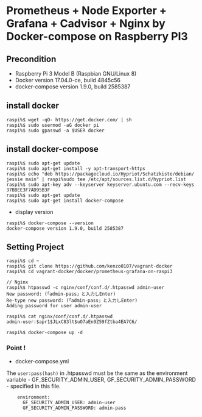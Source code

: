 # Prometheus + Node Exporter + Grafana + Cadvisor + Nginx by Docker-compose on Raspberry PI3

## Precondition

- Raspberry Pi 3 Model B (Raspbian GNU/Linux 8)
- Docker version 17.04.0-ce, build 4845c56
- docker-compose version 1.9.0, build 2585387

## install docker

```
raspi%$ wget -qO- https://get.docker.com/ | sh
raspi%$ sudo usermod -aG docker pi
raspi%$ sudo gpasswd -a $USER docker
```

## install docker-compose

```
raspi%$ sudo apt-get update
raspi%$ sudo apt-get install -y apt-transport-https
raspi%$ echo "deb https://packagecloud.io/Hypriot/Schatzkiste/debian/ jessie main" | raspi%sudo tee /etc/apt/sources.list.d/hypriot.list
raspi%$ sudo apt-key adv --keyserver keyserver.ubuntu.com --recv-keys 37BBEE3F7AD95B3F
raspi%$ sudo apt-get update
raspi%$ sudo apt-get install docker-compose
```

- display version

```
raspi%$ docker-compose --version
docker-compose version 1.9.0, build 2585387
```

## Setting Project

```
raspi%$ cd ~
raspi%$ git clone https://github.com/kenzo0107/vagrant-docker
raspi%$ cd vagrant-docker/docker/prometheus-grafana-on-raspi3

// Nginx
raspi%$ htpasswd -c nginx/conf/conf.d/.htpasswd admin-user
New password: (「admin-pass」と入力しEnter)
Re-type new password: (「admin-pass」と入力しEnter)
Adding password for user admin-user

raspi%$ cat nginx/conf/conf.d/.htpasswd
admin-user:$apr1$JLxC83lt$uO7aEn9Z59fZtba4EA7C6/

raspi%$ docker-compose up -d
```

### Point !

- docker-compose.yml  

The `user:pass(hash)` in .htpasswd must be the same as the environment variable - GF_SECURITY_ADMIN_USER, GF_SECURITY_ADMIN_PASSWORD - specified in this file.

```
    environment:
      GF_SECURITY_ADMIN_USER: admin-user
      GF_SECURITY_ADMIN_PASSWORD: admin-pass
```
